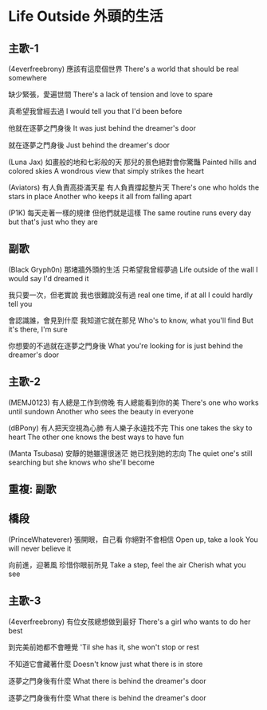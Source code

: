 # Life Outside 外頭的生活

## 主歌-1

(4everfreebrony)
應該有這麼個世界
There's a world that should be real somewhere

缺少緊張，愛遍世間
There's a lack of tension and love to spare

真希望我曾經去過
I would tell you that I'd been before

他就在逐夢之門身後
It was just behind the dreamer's door

就在逐夢之門身後
Just behind the dreamer's door

(Luna Jax)
如畫般的地和七彩般的天
那兒的景色絕對會你驚豔
Painted hills and colored skies
A wondrous view that simply strikes the heart

(Aviators)
有人負責高掛滿天星
有人負責撐起整片天
There's one who holds the stars in place
Another who keeps it all from falling apart

(P1K)
每天走著一樣的規律
但他們就是這樣
The same routine runs every day
but that's just who they are

## 副歌

(Black Gryph0n)
那堵牆外頭的生活
只希望我曾經夢過
Life outside of the wall
I would say I'd dreamed it

我只要一次，但老實說
我也很難說沒有過
real one time, if at all
I could hardly tell you

會認識誰，會見到什麼
我知道它就在那兒
Who's to know, what you'll find
But it's there, I'm sure

你想要的不過就在逐夢之門身後
What you're looking for is just behind the dreamer's door

## 主歌-2

(MEMJ0123)
有人總是工作到傍晚
有人總能看到你的美
There's one who works until sundown
Another who sees the beauty in everyone

(dBPony)
有人把天空視為心肺
有人樂子永遠找不完
This one takes the sky to heart
The other one knows the best ways to have fun

(Manta Tsubasa)
安靜的她雖還很迷茫
她已找到她的志向
The quiet one's still searching but
she knows who she'll become

## 重複: 副歌

## 橋段

(PrinceWhateverer)
張開眼，自己看
你絕對不會相信
Open up, take a look
You will never believe it

向前進，迎著風
珍惜你眼前所見
Take a step, feel the air
Cherish what you see

## 主歌-3

(4everfreebrony)
有位女孩總想做到最好
There's a girl who wants to do her best

到完美前她都不會睡覺
'Til she has it, she won't stop or rest

不知道它會藏著什麼
Doesn't know just what there is in store

逐夢之門身後有什麼
What there is behind the dreamer's door

逐夢之門身後有什麼
What there is behind the dreamer's door
